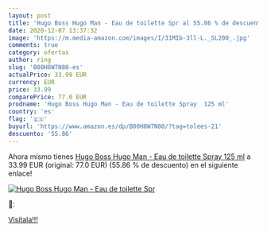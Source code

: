 ```yaml
---
layout: post
title: 'Hugo Boss Hugo Man - Eau de toilette Spr al 55.86 % de descuento'
date: 2020-12-07 13:37:32
image: 'https://m.media-amazon.com/images/I/31MIb-3ll-L._SL200_.jpg'
comments: true
category: ofertas
author: ring
slug: 'B00H8W7N80-es'
actualPrice: 33.99 EUR
currency: EUR
price: 33.99
comparePrice: 77.0 EUR
prodname: 'Hugo Boss Hugo Man - Eau de toilette Spray  125 ml'
country: 'es'
flag: '🇪🇸'
buyurl: 'https://www.amazon.es/dp/B00H8W7N80/?tag=tolees-21'
descuento: '55.86'
---
```


Ahora mismo tienes [Hugo Boss Hugo Man - Eau de toilette Spray  125 ml](https://www.amazon.es/dp/B00H8W7N80/?tag=tolees-21) a 33.99 EUR (original: 77.0 EUR) (55.86 %  de descuento) en el siguiente enlace!

[![Hugo Boss Hugo Man - Eau de toilette Spr](https://m.media-amazon.com/images/I/31MIb-3ll-L._SL200_.jpg)](https://www.amazon.es/dp/B00H8W7N80/?tag=tolees-21)

🔎:


[Visítala!!!](https://www.amazon.es/dp/B00H8W7N80/?tag=tolees-21)
